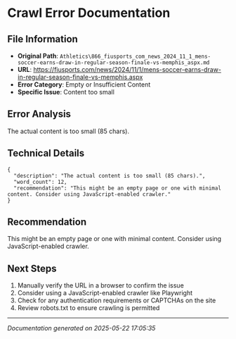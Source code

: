 # Crawl Error Documentation

## File Information
- **Original Path**: `Athletics\866_fiusports_com_news_2024_11_1_mens-soccer-earns-draw-in-regular-season-finale-vs-memphis_aspx.md`
- **URL**: https://fiusports.com/news/2024/11/1/mens-soccer-earns-draw-in-regular-season-finale-vs-memphis.aspx
- **Error Category**: Empty or Insufficient Content
- **Specific Issue**: Content too small

## Error Analysis
The actual content is too small (85 chars).

## Technical Details
```
{
  "description": "The actual content is too small (85 chars).",
  "word_count": 12,
  "recommendation": "This might be an empty page or one with minimal content. Consider using JavaScript-enabled crawler."
}
```

## Recommendation
This might be an empty page or one with minimal content. Consider using JavaScript-enabled crawler.

## Next Steps
1. Manually verify the URL in a browser to confirm the issue
2. Consider using a JavaScript-enabled crawler like Playwright
3. Check for any authentication requirements or CAPTCHAs on the site
4. Review robots.txt to ensure crawling is permitted

---
*Documentation generated on 2025-05-22 17:05:35*
